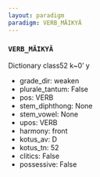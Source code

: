 ```yaml
---
layout: paradigm
paradigm: VERB_MÄIKYÄ
---
```

### ` VERB_MÄIKYÄ `

Dictionary class52 k~0’ y
* grade_dir: weaken
* plurale_tantum: False
* pos: VERB
* stem_diphthong: None
* stem_vowel: None
* upos: VERB
* harmony: front
* kotus_av: D
* kotus_tn: 52
* clitics: False
* possessive: False
